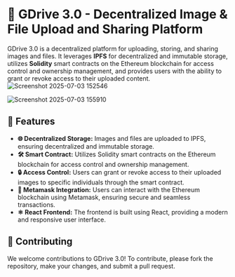 # 📁 GDrive 3.0 - Decentralized Image & File Upload and Sharing Platform

GDrive 3.0 is a decentralized platform for uploading, storing, and sharing images and files. It leverages **IPFS** for decentralized and immutable storage, utilizes **Solidity** smart contracts on the Ethereum blockchain for access control and ownership management, and provides users with the ability to grant or revoke access to their uploaded content.
![Screenshot 2025-07-03 152546](https://github.com/user-attachments/assets/8561840f-5c26-47d7-b128-b8b5b6f427ee)

![Screenshot 2025-07-03 155910](https://github.com/user-attachments/assets/ef987c56-582c-4e21-81ab-ea47b3a74aec)

## 🌟 Features

- **🌐 Decentralized Storage:** Images and files are uploaded to IPFS, ensuring decentralized and immutable storage.
- **🛠️ Smart Contract:** Utilizes Solidity smart contracts on the Ethereum blockchain for access control and ownership management.
- **🔒 Access Control:** Users can grant or revoke access to their uploaded images to specific individuals through the smart contract.
- **🦊 Metamask Integration:** Users can interact with the Ethereum blockchain using Metamask, ensuring secure and seamless transactions.
- **⚛️ React Frontend:** The frontend is built using React, providing a modern and responsive user interface.

## 🤝 Contributing

We welcome contributions to GDrive 3.0! To contribute, please fork the repository, make your changes, and submit a pull request.
